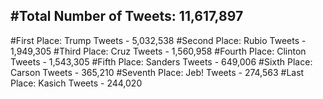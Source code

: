 #Total Number of Tweets: 11,617,897 
---
#First Place: Trump Tweets - 5,032,538
#Second Place: Rubio Tweets - 1,949,305
#Third Place: Cruz Tweets - 1,560,958
#Fourth Place: Clinton Tweets - 1,543,305
#Fifth Place: Sanders Tweets - 649,006
#Sixth Place: Carson Tweets - 365,210
#Seventh Place: Jeb! Tweets - 274,563
#Last Place: Kasich Tweets - 244,020
